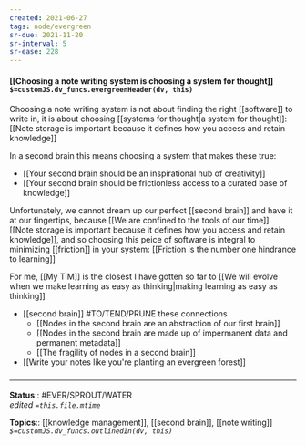 ```yaml
---
created: 2021-06-27
tags: node/evergreen
sr-due: 2021-11-20
sr-interval: 5
sr-ease: 228
---
```


#### [[Choosing a note writing system is choosing a system for thought]] `$=customJS.dv_funcs.evergreenHeader(dv, this)`

Choosing a note writing system is not about finding the right [[software]] to write in, it is about choosing [[systems for thought|a system for thought]]: [[Note storage is important because it defines how you access and retain knowledge]]

In a second brain this means choosing a system that makes these true:
- [[Your second brain should be an inspirational hub of creativity]]
- [[Your second brain should be frictionless access to a curated base of knowledge]]

Unfortunately, we cannot dream up our perfect [[second brain]] and have it at our fingertips, because [[We are confined to the tools of our time]]. [[Note storage is important because it defines how you access and retain knowledge]], and so choosing this peice of software is integral to minimizing [[friction]] in your system: [[Friction is the number one hindrance to learning]]

For me, [[My TIM]] is the closest I have gotten so far to [[We will evolve when we make learning as easy as thinking|making learning as easy as thinking]]

- [[second brain]] #TO/TEND/PRUNE these connections
	- [[Nodes in the second brain are an abstraction of our first brain]]
	- [[Nodes in the second brain are made up of impermanent data and permanent metadata]]
	- [[The fragility of nodes in a second brain]]
- [[Write your notes like you're planting an evergreen forest]]

### <hr class="footnote"/>

**Status**:: #EVER/SPROUT/WATER  
*edited `=this.file.mtime`*

**Topics**:: [[knowledge management]], [[second brain]], [[note writing]]
*`$=customJS.dv_funcs.outlinedIn(dv, this)`*

[^1]: which will probably just be your best option [The best note-taking app of 2021 | Capiche](https://capiche.com/e/best-note-taking-app-2021)